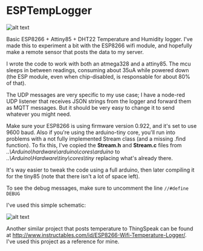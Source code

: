 ESPTempLogger
=============

![alt text](https://raw.githubusercontent.com/guibom/ESPTempLogger/master/pics/photo1.jpg "Photo")

Basic ESP8266 + Attiny85 + DHT22 Temperature and Humidity logger.
I've made this to experiment a bit with the ESP8266 wifi module, and hopefully make a remote sensor that posts the data to my server.

I wrote the code to work with both an atmega328 and a attiny85. The mcu sleeps in between readings, consuming about 35uA while powered down (the ESP module, even when chip-disabled, is responsable for about 80% of that).

The UDP messages are very specific to my use case; I have a node-red UDP listener that receives JSON strings from the logger and forward them as MQTT messages. But it should be very easy to change it to send whatever you might need.

Make sure your ESP8266 is using firmware version 0.922, and it's set to use 9600 baud. 
Also if you're using the arduino-tiny core, you'll run into problems with a not fully implemented Stream class (and a missing .find function). To fix this, I've copied the **Stream.h** and **Stream.c** files from *..\Arduino\hardware\arduino\cores\arduino* to *..\Arduino\Hardware\tiny\cores\tiny* replacing what's already there.

It's way easier to tweak the code using a full arduino, then later compiling it for the tiny85 (note that there isn't a lot of space left).

To see the debug messages, make sure to uncomment the line `//#define DEBUG`

I've used this simple schematic:

![alt text](https://raw.githubusercontent.com/guibom/ESPTempLogger/master/schematic.png "Schematic")

Another similar project that posts temperature to ThingSpeak can be found at http://www.instructables.com/id/ESP8266-Wifi-Temperature-Logger/. I've used this project as a reference for mine.
